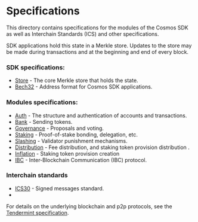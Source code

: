 # Specifications

This directory contains specifications for the modules of the Cosmos SDK as well as Interchain Standards (ICS) and other specifications.

SDK applications hold this state in a Merkle store. Updates to
the store may be made during transactions and at the beginning and end of every
block.

### SDK specifications:

- [Store](./store) - The core Merkle store that holds the state.
- [Bech32](./other/bech32.md) - Address format for Cosmos SDK applications.

### Modules specifications:

- [Auth](./auth) - The structure and authentication of accounts and transactions.
- [Bank](./bank) - Sending tokens.
- [Governance](./governance) - Proposals and voting.
- [Staking](./staking) - Proof-of-stake bonding, delegation, etc.
- [Slashing](./slashing) - Validator punishment mechanisms.
- [Distribution](./distribution) - Fee distribution, and staking token provision distribution .
- [Inflation](./inflation) - Staking token provision creation
- [IBC](./ibc) - Inter-Blockchain Communication (IBC) protocol.

### Interchain standards

- [ICS30](./ics/ics-030-signed-messages.md) - Signed messages standard.
-

For details on the underlying blockchain and p2p protocols, see
the [Tendermint specification](https://github.com/gracenoah/tendermint/tree/develop/docs/spec).
